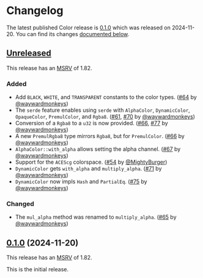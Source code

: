 <!-- Instructions

This changelog follows the patterns described here: <https://keepachangelog.com/en/>.

Subheadings to categorize changes are `added, changed, deprecated, removed, fixed, security`.

-->

# Changelog

The latest published Color release is [0.1.0](#010-2024-11-20) which was released on 2024-11-20.
You can find its changes [documented below](#010-2024-11-20).

## [Unreleased]

This release has an [MSRV][] of 1.82.

### Added

* Add `BLACK`, `WHITE`, and `TRANSPARENT` constants to the color types. ([#64][] by [@waywardmonkeys][])
* The `serde` feature enables using `serde` with `AlphaColor`, `DynamicColor`, `OpaqueColor`, `PremulColor`, and `Rgba8`. ([#61][], [#70][] by [@waywardmonkeys][])
* Conversion of a `Rgba8` to a `u32` is now provided. ([#66][], [#77][] by [@waywardmonkeys][])
* A new `PremulRgba8` type mirrors `Rgba8`, but for `PremulColor`. ([#66][] by [@waywardmonkeys][])
* `AlphaColor::with_alpha` allows setting the alpha channel. ([#67][] by [@waywardmonkeys][])
* Support for the `ACEScg` colorspace. ([#54][] by [@MightyBurger][])
* `DynamicColor` gets `with_alpha` and `multiply_alpha`. ([#71][] by [@waywardmonkeys][])
* `DynamicColor` now impls `Hash` and `PartialEq`. ([#75][] by [@waywardmonkeys][])

### Changed

* The `mul_alpha` method was renamed to `multiply_alpha`. ([#65][] by [@waywardmonkeys][])

## [0.1.0][] (2024-11-20)

This release has an [MSRV][] of 1.82.

This is the initial release.

[@MightyBurger]: https://github.com/MightyBurger
[@waywardmonkeys]: https://github.com/waywardmonkeys

[#54]: https://github.com/linebender/color/pull/54
[#61]: https://github.com/linebender/color/pull/61
[#64]: https://github.com/linebender/color/pull/64
[#65]: https://github.com/linebender/color/pull/65
[#66]: https://github.com/linebender/color/pull/66
[#67]: https://github.com/linebender/color/pull/67
[#70]: https://github.com/linebender/color/pull/70
[#71]: https://github.com/linebender/color/pull/71
[#75]: https://github.com/linebender/color/pull/75
[#77]: https://github.com/linebender/color/pull/77

[Unreleased]: https://github.com/linebender/color/compare/v0.1.0...HEAD
[0.1.0]: https://github.com/linebender/color/releases/tag/v0.1.0

[MSRV]: README.md#minimum-supported-rust-version-msrv

